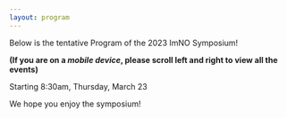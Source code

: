 ```yaml
---
layout: program
---
```


Below is the tentative Program of the 2023 ImNO Symposium!

**(If you are on a _mobile device_, please scroll left and right to view all the events)**

Starting 8:30am, Thursday, March 23

We hope you enjoy the symposium!
